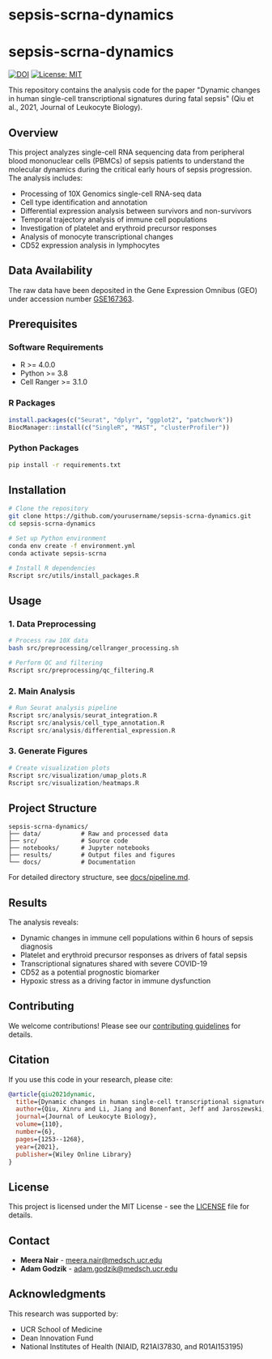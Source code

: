 # sepsis-scrna-dynamics

# sepsis-scrna-dynamics

[![DOI](https://zenodo.org/badge/DOI/10.1002/JLB.5MA0721-825R.svg)](https://doi.org/10.1002/JLB.5MA0721-825R)
[![License: MIT](https://img.shields.io/badge/License-MIT-yellow.svg)](https://opensource.org/licenses/MIT)

This repository contains the analysis code for the paper "Dynamic changes in human single-cell transcriptional signatures during fatal sepsis" (Qiu et al., 2021, Journal of Leukocyte Biology).

## Overview

This project analyzes single-cell RNA sequencing data from peripheral blood mononuclear cells (PBMCs) of sepsis patients to understand the molecular dynamics during the critical early hours of sepsis progression. The analysis includes:

- Processing of 10X Genomics single-cell RNA-seq data
- Cell type identification and annotation
- Differential expression analysis between survivors and non-survivors
- Temporal trajectory analysis of immune cell populations
- Investigation of platelet and erythroid precursor responses
- Analysis of monocyte transcriptional changes
- CD52 expression analysis in lymphocytes

## Data Availability

The raw data have been deposited in the Gene Expression Omnibus (GEO) under accession number [GSE167363](https://www.ncbi.nlm.nih.gov/geo/query/acc.cgi?acc=GSE167363).

## Prerequisites

### Software Requirements
- R >= 4.0.0
- Python >= 3.8
- Cell Ranger >= 3.1.0

### R Packages
```R
install.packages(c("Seurat", "dplyr", "ggplot2", "patchwork"))
BiocManager::install(c("SingleR", "MAST", "clusterProfiler"))
```

### Python Packages
```bash
pip install -r requirements.txt
```

## Installation

```bash
# Clone the repository
git clone https://github.com/yourusername/sepsis-scrna-dynamics.git
cd sepsis-scrna-dynamics

# Set up Python environment
conda env create -f environment.yml
conda activate sepsis-scrna

# Install R dependencies
Rscript src/utils/install_packages.R
```

## Usage

### 1. Data Preprocessing
```bash
# Process raw 10X data
bash src/preprocessing/cellranger_processing.sh

# Perform QC and filtering
Rscript src/preprocessing/qc_filtering.R
```

### 2. Main Analysis
```R
# Run Seurat analysis pipeline
Rscript src/analysis/seurat_integration.R
Rscript src/analysis/cell_type_annotation.R
Rscript src/analysis/differential_expression.R
```

### 3. Generate Figures
```R
# Create visualization plots
Rscript src/visualization/umap_plots.R
Rscript src/visualization/heatmaps.R
```

## Project Structure

```
sepsis-scrna-dynamics/
├── data/           # Raw and processed data
├── src/            # Source code
├── notebooks/      # Jupyter notebooks
├── results/        # Output files and figures
└── docs/           # Documentation
```

For detailed directory structure, see [docs/pipeline.md](docs/pipeline.md).

## Results

The analysis reveals:
- Dynamic changes in immune cell populations within 6 hours of sepsis diagnosis
- Platelet and erythroid precursor responses as drivers of fatal sepsis
- Transcriptional signatures shared with severe COVID-19
- CD52 as a potential prognostic biomarker
- Hypoxic stress as a driving factor in immune dysfunction

## Contributing

We welcome contributions! Please see our [contributing guidelines](CONTRIBUTING.md) for details.

## Citation

If you use this code in your research, please cite:

```bibtex
@article{qiu2021dynamic,
  title={Dynamic changes in human single-cell transcriptional signatures during fatal sepsis},
  author={Qiu, Xinru and Li, Jiang and Bonenfant, Jeff and Jaroszewski, Lukasz and Mittal, Aarti and Klein, Walter and Godzik, Adam and Nair, Meera G},
  journal={Journal of Leukocyte Biology},
  volume={110},
  number={6},
  pages={1253--1268},
  year={2021},
  publisher={Wiley Online Library}
}
```

## License

This project is licensed under the MIT License - see the [LICENSE](LICENSE) file for details.

## Contact

- **Meera Nair** - meera.nair@medsch.ucr.edu
- **Adam Godzik** - adam.godzik@medsch.ucr.edu

## Acknowledgments

This research was supported by:
- UCR School of Medicine
- Dean Innovation Fund
- National Institutes of Health (NIAID, R21AI37830, and R01AI153195)
